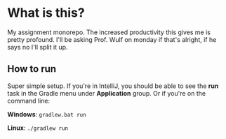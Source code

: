 # What is this?

My assignment monorepo. The increased productivity this gives me is pretty profound.
I'll be asking Prof. Wulf on monday if that's alright, if he says no I'll split it up.

## How to run

Super simple setup. If you're in IntelliJ, you should be able to
see the **run** task in the Gradle menu under **Application** group. 
Or if you're on the command line:

**Windows**: `gradlew.bat run`

**Linux**: `./gradlew run`